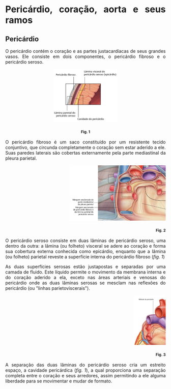<div align="justify">

# Pericárdio, coração, aorta e seus ramos

## Pericárdio

O pericárdio contém o coração e as partes justacardíacas de seus grandes vasos. Ele consiste em dois componentes, o pericárdio fibroso e o pericárdio seroso. 

<div align="center">

<img style="width: 40%" src="https://github.com/pedro118heranca/1M/blob/2b87489b89a4a31db57240bdc7c206f29dd3ec3d/pericardio_transversal.jpg">

<sub> **Fig. 1** <sub />

</div>

O pericárdio fibroso é um saco constituído por um resistente tecido conjuntivo, que circunda completamente o coração sem estar aderido a ele. Suas paredes laterais são cobertas externamente pela parte mediastinal da pleura parietal. 

<div align="right">

<img style="width: 60%" src="https://github.com/pedro118heranca/1M/blob/2b87489b89a4a31db57240bdc7c206f29dd3ec3d/pleura_pericardio.jpg">

<sub> **Fig. 2** <sub />

</div>

O pericárdio seroso consiste em duas lâminas de pericárdio seroso, uma dentro da outra: a lâmina (ou folheto) visceral se adere ao coração e forma sua cobertura externa conhecida como epicárdio, enquanto que a lâmina (ou folheto) parietal reveste a superfície interna do pericárdio fibroso (_fig. 1_)

As duas superfícies serosas estão justapostas e separadas por uma camada de fluido. Este líquido permite o movimento da membrana interna e do coração aderido a ela, exceto nas áreas arteriais e venosas do pericárdio onde as duas lâminas serosas se mesclam nas reflexões do pericárdio (ou "linhas parietoviscerais").

<div align="right">

<img style="width: 20%" src="https://github.com/pedro118heranca/1M/blob/2b87489b89a4a31db57240bdc7c206f29dd3ec3d/reflexao_do_pericardio.jpg">

<sub> **Fig. 3** <sub />

</div>

A separação das duas lâminas do pericárdio seroso cria um estreito espaço, a cavidade pericárdica (_fig. 1_), a qual proporciona uma separação completa entre o coração e seus arredores, assim permitindo a ele alguma liberdade para se movimentar e mudar de formato.

</div>
